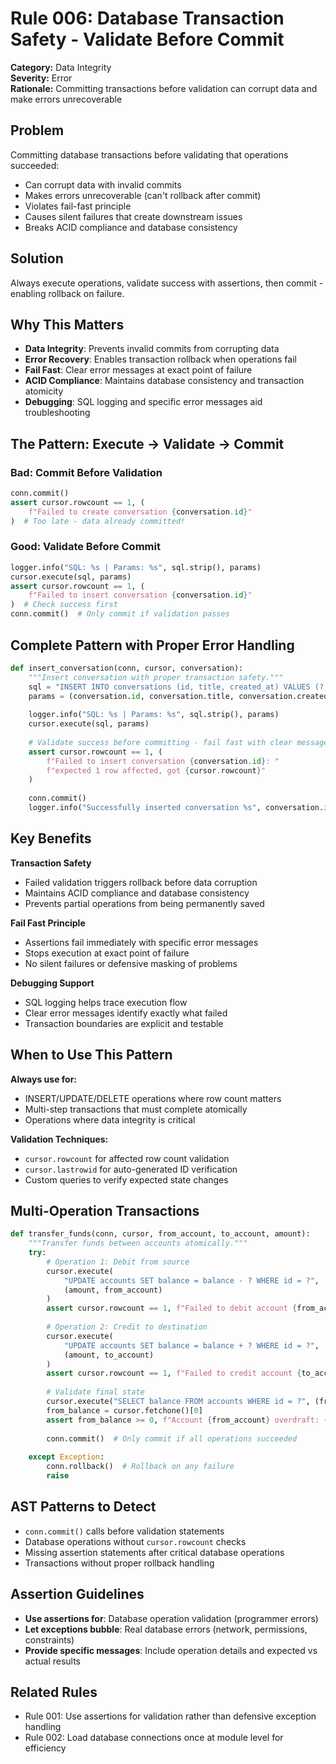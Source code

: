 # Rule 006: Database Transaction Safety - Validate Before Commit

**Category:** Data Integrity  
**Severity:** Error  
**Rationale:** Committing transactions before validation can corrupt data and make errors unrecoverable

## Problem

Committing database transactions before validating that operations succeeded:
- Can corrupt data with invalid commits
- Makes errors unrecoverable (can't rollback after commit)
- Violates fail-fast principle
- Causes silent failures that create downstream issues
- Breaks ACID compliance and database consistency

## Solution

Always execute operations, validate success with assertions, then commit - enabling rollback on failure.

## Why This Matters

- **Data Integrity**: Prevents invalid commits from corrupting data
- **Error Recovery**: Enables transaction rollback when operations fail
- **Fail Fast**: Clear error messages at exact point of failure
- **ACID Compliance**: Maintains database consistency and transaction atomicity
- **Debugging**: SQL logging and specific error messages aid troubleshooting

## The Pattern: Execute → Validate → Commit

### Bad: Commit Before Validation

```python
conn.commit()
assert cursor.rowcount == 1, (
    f"Failed to create conversation {conversation.id}"
)  # Too late - data already committed!
```

### Good: Validate Before Commit

```python
logger.info("SQL: %s | Params: %s", sql.strip(), params)
cursor.execute(sql, params)
assert cursor.rowcount == 1, (
    f"Failed to insert conversation {conversation.id}"
)  # Check success first
conn.commit()  # Only commit if validation passes
```

## Complete Pattern with Proper Error Handling

```python
def insert_conversation(conn, cursor, conversation):
    """Insert conversation with proper transaction safety."""
    sql = "INSERT INTO conversations (id, title, created_at) VALUES (?, ?, ?)"
    params = (conversation.id, conversation.title, conversation.created_at)
    
    logger.info("SQL: %s | Params: %s", sql.strip(), params)
    cursor.execute(sql, params)
    
    # Validate success before committing - fail fast with clear message
    assert cursor.rowcount == 1, (
        f"Failed to insert conversation {conversation.id}: "
        f"expected 1 row affected, got {cursor.rowcount}"
    )
    
    conn.commit()
    logger.info("Successfully inserted conversation %s", conversation.id)
```

## Key Benefits

**Transaction Safety**
- Failed validation triggers rollback before data corruption
- Maintains ACID compliance and database consistency  
- Prevents partial operations from being permanently saved

**Fail Fast Principle**
- Assertions fail immediately with specific error messages
- Stops execution at exact point of failure
- No silent failures or defensive masking of problems

**Debugging Support**
- SQL logging helps trace execution flow
- Clear error messages identify exactly what failed
- Transaction boundaries are explicit and testable

## When to Use This Pattern

**Always use for:**
- INSERT/UPDATE/DELETE operations where row count matters
- Multi-step transactions that must complete atomically
- Operations where data integrity is critical

**Validation Techniques:**
- `cursor.rowcount` for affected row count validation
- `cursor.lastrowid` for auto-generated ID verification  
- Custom queries to verify expected state changes

## Multi-Operation Transactions

```python
def transfer_funds(conn, cursor, from_account, to_account, amount):
    """Transfer funds between accounts atomically."""
    try:
        # Operation 1: Debit from source
        cursor.execute(
            "UPDATE accounts SET balance = balance - ? WHERE id = ?",
            (amount, from_account)
        )
        assert cursor.rowcount == 1, f"Failed to debit account {from_account}"
        
        # Operation 2: Credit to destination  
        cursor.execute(
            "UPDATE accounts SET balance = balance + ? WHERE id = ?",
            (amount, to_account)
        )
        assert cursor.rowcount == 1, f"Failed to credit account {to_account}"
        
        # Validate final state
        cursor.execute("SELECT balance FROM accounts WHERE id = ?", (from_account,))
        from_balance = cursor.fetchone()[0]
        assert from_balance >= 0, f"Account {from_account} overdraft: {from_balance}"
        
        conn.commit()  # Only commit if all operations succeeded
        
    except Exception:
        conn.rollback()  # Rollback on any failure
        raise
```

## AST Patterns to Detect

- `conn.commit()` calls before validation statements
- Database operations without `cursor.rowcount` checks
- Missing assertion statements after critical database operations
- Transactions without proper rollback handling

## Assertion Guidelines

- **Use assertions for**: Database operation validation (programmer errors)
- **Let exceptions bubble**: Real database errors (network, permissions, constraints)
- **Provide specific messages**: Include operation details and expected vs actual results

## Related Rules

- Rule 001: Use assertions for validation rather than defensive exception handling
- Rule 002: Load database connections once at module level for efficiency